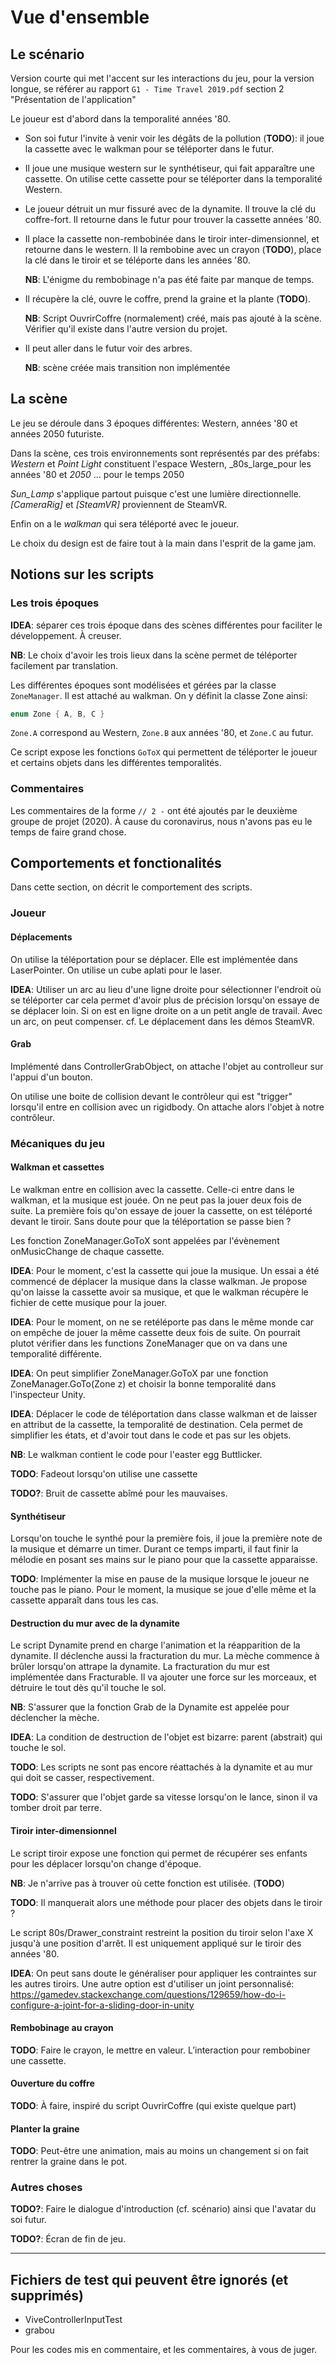 # Vue d'ensemble

## Le scénario

Version courte qui met l'accent sur les interactions du jeu, pour la version longue, se référer au rapport `G1 - Time Travel 2019.pdf` section 2 "Présentation de l'application"

Le joueur est d'abord dans la temporalité années '80.

* Son soi futur l'invite à venir voir les dégâts de la pollution (**TODO**):  il joue la cassette avec le walkman pour se téléporter dans le futur.

* Il joue une musique western sur le synthétiseur, qui fait apparaître une cassette.
On utilise cette cassette pour se téléporter dans la temporalité Western.

* Le joueur détruit un mur fissuré avec de la dynamite. Il trouve la clé du coffre-fort. Il retourne dans le futur pour trouver la cassette années '80.

* Il place la cassette non-rembobinée dans le tiroir inter-dimensionnel, et retourne dans le western. Il la rembobine avec un crayon (**TODO**), place la clé dans le tiroir et se téléporte dans les années '80.

  **NB**: L'énigme du rembobinage n'a pas été faite par manque de temps.

* Il récupère la clé, ouvre le coffre, prend la graine et la plante (**TODO**).

  **NB**: Script OuvrirCoffre (normalement) créé, mais pas ajouté à la scène. Vérifier qu'il existe dans l'autre version du projet.

* Il peut aller dans le futur voir des arbres.

  **NB**: scène créée mais transition non implémentée

## La scène

Le jeu se déroule dans 3 époques différentes: Western, années '80 et années 2050 futuriste.

Dans la scène, ces trois environnements sont représentés par des préfabs: _Western_ et _Point Light_ constituent l'espace Western, _80s_large_pour les années '80 et _2050_ … pour le temps 2050

_Sun_Lamp_ s'applique partout puisque c'est une lumière directionnelle.
_[CameraRig]_ et _[SteamVR]_ proviennent de SteamVR.

Enfin on a le _walkman_ qui sera téléporté avec le joueur.

Le choix du design est de faire tout à la main dans l'esprit de la game jam.

## Notions sur les scripts

### Les trois époques

**IDEA**: séparer ces trois époque dans des scènes différentes pour faciliter le développement. À creuser.

**NB**: Le choix d'avoir les trois lieux dans la scène permet de téléporter facilement par translation.

Les différentes époques sont modélisées et gérées par la classe `ZoneManager`. Il est attaché au walkman.
On y définit la classe Zone ainsi:

```cs
enum Zone { A, B, C }
```

`Zone.A` correspond au Western, `Zone.B` aux années '80, et `Zone.C` au futur.

Ce script expose les fonctions `GoToX` qui permettent de téléporter le joueur et certains objets dans les différentes temporalités.

### Commentaires

Les commentaires de la forme `// 2 -` ont été ajoutés par le deuxième groupe de projet (2020). À cause du coronavirus, nous n'avons pas eu le temps de faire grand chose.

## Comportements et fonctionalités

Dans cette section, on décrit le comportement des scripts.

### Joueur
#### Déplacements

On utilise la téléportation pour se déplacer. Elle est implémentée dans LaserPointer. On utilise un cube aplati pour le laser.

**IDEA**: Utiliser un arc au lieu d'une ligne droite pour sélectionner l'endroit où se téléporter car cela permet d'avoir plus de précision lorsqu'on essaye de se déplacer loin. Si on est en ligne droite on a un petit angle de travail. Avec un arc, on peut compenser. cf. Le déplacement dans les démos SteamVR.

#### Grab

Implémenté dans ControllerGrabObject, on attache l'objet au controlleur sur l'appui d'un bouton.

On utilise une boite de collision devant le contrôleur qui est "trigger" lorsqu'il entre en collision avec un rigidbody. On attache alors l'objet à notre contrôleur.

### Mécaniques du jeu

#### Walkman et cassettes

Le walkman entre en collision avec la cassette. Celle-ci entre dans le walkman, et la musique est jouée. On ne peut pas la jouer deux fois de suite. La première fois qu'on essaye de jouer la cassette, on est téléporté devant le tiroir. Sans doute pour que la téléportation se passe bien ?

Les fonction ZoneManager.GoToX sont appelées par l'évènement onMusicChange de chaque cassette.

**IDEA**: Pour le moment, c'est la cassette qui joue la musique. Un essai a été commencé de déplacer la musique dans la classe walkman. Je propose qu'on laisse la cassette avoir sa musique, et que le walkman récupère le fichier de cette musique pour la jouer.

**IDEA**: Pour le moment, on ne se retéléporte pas dans le même monde car on empêche de jouer la même cassette deux fois de suite. On pourrait plutot vérifier dans les functions ZoneManager que on va dans une temporalité différente.

**IDEA**: On peut simplifier ZoneManager.GoToX par une fonction ZoneManager.GoTo(Zone z) et choisir la bonne temporalité dans l'inspecteur Unity. 

**IDEA**: Déplacer le code de téléportation dans classe walkman et de laisser en attribut de la cassette, la temporalité de destination. Cela permet de simplifier les états, et d'avoir tout dans le code et pas sur les objets.

**NB**: Le walkman contient le code pour l'easter egg Buttlicker.

**TODO**: Fadeout lorsqu'on utilise une cassette

**TODO?**: Bruit de cassette abîmé pour les mauvaises.

#### Synthétiseur

Lorsqu'on touche le synthé pour la première fois, il joue la première note de la musique et démarre un timer. Durant ce temps imparti, il faut finir la mélodie en posant ses mains sur le piano pour que la cassette apparaisse.

**TODO**: Implémenter la mise en pause de la musique lorsque le joueur ne touche pas le piano. Pour le moment, la musique se joue d'elle même et la cassette apparaît dans tous les cas.

#### Destruction du mur avec de la dynamite

Le script Dynamite prend en charge l'animation et la réapparition de la dynamite. Il déclenche aussi la fracturation du mur. La mèche commence à brûler lorsqu'on attrape la dynamite.
La fracturation du mur est implémentée dans Fracturable. Il va ajouter une force sur les morceaux, et détruire le tout dès qu'il touche le sol.

**NB**: S'assurer que la fonction Grab de la Dynamite est appelée pour déclencher la mèche.

**IDEA**: La condition de destruction de l'objet est bizarre: parent (abstrait) qui touche le sol.

**TODO**: Les scripts ne sont pas encore réattachés à la dynamite et au mur qui doit se casser, respectivement.

**TODO**: S'assurer que l'objet garde sa vitesse lorsqu'on le lance, sinon il va tomber droit par terre.

#### Tiroir inter-dimensionnel

Le script tiroir expose une fonction qui permet de récupérer ses enfants pour les déplacer lorsqu'on change d'époque.

**NB**: Je n'arrive pas à trouver où cette fonction est utilisée. (**TODO**)

**TODO**: Il manquerait alors une méthode pour placer des objets dans le tiroir ?

Le script 80s/Drawer_constraint restreint la position du tiroir selon l'axe X jusqu'à une position d'arrêt. Il est uniquement appliqué sur le tiroir des années '80.

**IDEA**: On peut sans doute le généraliser pour appliquer les contraintes sur les autres tiroirs. Une autre option est d'utiliser un joint personnalisé: <https://gamedev.stackexchange.com/questions/129659/how-do-i-configure-a-joint-for-a-sliding-door-in-unity>

#### Rembobinage au crayon

**TODO**: Faire le crayon, le mettre en valeur. L’interaction pour rembobiner une cassette.

#### Ouverture du coffre

**TODO**: À faire, inspiré du script OuvrirCoffre (qui existe quelque part)

#### Planter la graine

**TODO**: Peut-être une animation, mais au moins un changement si on fait rentrer la graine dans le pot.

### Autres choses

**TODO?**: Faire le dialogue d'introduction (cf. scénario) ainsi que l'avatar du soi futur.

**TODO?**: Écran de fin de jeu.

---

## Fichiers de test qui peuvent être ignorés (et supprimés)

* ViveControllerInputTest
* grabou

Pour les codes mis en commentaire, et les commentaires, à vous de juger.